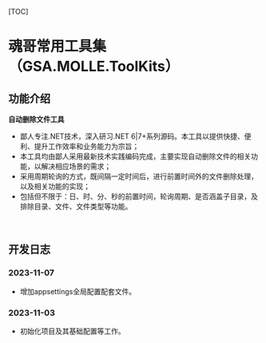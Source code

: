 [TOC]

# 魂哥常用工具集（GSA.MOLLE.ToolKits）

## 功能介绍

**自动删除文件工具**

- 鄙人专注.NET技术，深入研习.NET 6|7+系列源码。本工具以提供快捷、便利、提升工作效率和业务能力为宗旨；
- 本工具均由鄙人采用最新技术实践编码完成，主要实现自动删除文件的相关功能，以解决相应场景的需求；
- 采用周期轮询的方式，既间隔一定时间后，进行前置时间外的文件删除处理，以及相关功能的实现；
- 包括但不限于：日、时、分、秒的前置时间，轮询周期、是否涵盖子目录，及排除目录、文件、文件类型等功能。

<br>

## 开发日志

### 2023-11-07
- 增加appsettings全局配置配套文件。

### 2023-11-03
- 初始化项目及其基础配置等工作。
